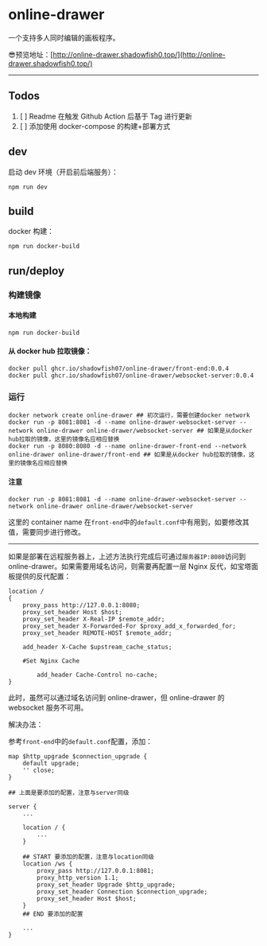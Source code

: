 # online-drawer

一个支持多人同时编辑的画板程序。

😎预览地址：[http://online-drawer.shadowfish0.top/](http://online-drawer.shadowfish0.top/)

---

## Todos

1. [ ] Readme 在触发 Github Action 后基于 Tag 进行更新
2. [ ] 添加使用 docker-compose 的构建+部署方式

## dev

启动 dev 环境（开启前后端服务）：

```shell
npm run dev
```

## build

docker 构建：

```shell
npm run docker-build
```

## run/deploy

### 构建镜像

#### 本地构建

```shell
npm run docker-build
```

#### 从 docker hub 拉取镜像：

```shell
docker pull ghcr.io/shadowfish07/online-drawer/front-end:0.0.4
docker pull ghcr.io/shadowfish07/online-drawer/websocket-server:0.0.4
```

### 运行

```shell
docker network create online-drawer ## 初次运行，需要创建docker network
docker run -p 8081:8081 -d --name online-drawer-websocket-server --network online-drawer online-drawer/websocket-server ## 如果是从docker hub拉取的镜像，这里的镜像名应相应替换
docker run -p 8080:8080 -d --name online-drawer-front-end --network online-drawer online-drawer/front-end ## 如果是从docker hub拉取的镜像，这里的镜像名应相应替换
```

#### 注意

```shell
docker run -p 8081:8081 -d --name online-drawer-websocket-server --network online-drawer online-drawer/websocket-server
```

这里的 container name 在`front-end`中的`default.conf`中有用到，如要修改其值，需要同步进行修改。

---

如果是部署在远程服务器上，上述方法执行完成后可通过`服务器IP:8080`访问到 online-drawer。如果需要用域名访问，则需要再配置一层 Nginx 反代，如宝塔面板提供的反代配置：

```
location /
{
    proxy_pass http://127.0.0.1:8080;
    proxy_set_header Host $host;
    proxy_set_header X-Real-IP $remote_addr;
    proxy_set_header X-Forwarded-For $proxy_add_x_forwarded_for;
    proxy_set_header REMOTE-HOST $remote_addr;

    add_header X-Cache $upstream_cache_status;

    #Set Nginx Cache

    	add_header Cache-Control no-cache;
}
```

此时，虽然可以通过域名访问到 online-drawer，但 online-drawer 的 websocket 服务不可用。

解决办法：

参考`front-end`中的`default.conf`配置，添加：

```
map $http_upgrade $connection_upgrade {
    default upgrade;
    '' close;
}

## 上面是要添加的配置，注意与server同级

server {
    ...

    location / {
        ...
    }

    ## START 要添加的配置，注意与location同级
    location /ws {
        proxy_pass http://127.0.0.1:8081;
        proxy_http_version 1.1;
        proxy_set_header Upgrade $http_upgrade;
        proxy_set_header Connection $connection_upgrade;
        proxy_set_header Host $host;
    }
    ## END 要添加的配置

    ...
}
```
